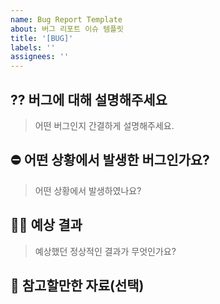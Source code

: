 ```yaml
---
name: Bug Report Template
about: 버그 리포트 이슈 템플릿
title: '[BUG]'
labels: ''
assignees: ''
---
```


## ⁇ 버그에 대해 설명해주세요

> 어떤 버그인지 간결하게 설명해주세요.

## ⛔️ 어떤 상황에서 발생한 버그인가요?

> 어떤 상황에서 발생하였나요?

## 👩‍💻 예상 결과

> 예상했던 정상적인 결과가 무엇인가요?

## 📖 참고할만한 자료(선택)
